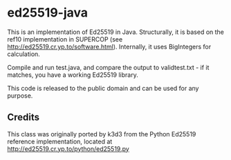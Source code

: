 ed25519-java
============

This is an implementation of Ed25519 in Java. Structurally, it is based on the ref10 implementation in SUPERCOP (see http://ed25519.cr.yp.to/software.html). Internally, it uses BigIntegers for calculation.

Compile and run test.java, and compare the output to validtest.txt - if it matches, you have a working Ed25519 library.

This code is released to the public domain and can be used for any purpose.

Credits
-------

This class was originally ported by k3d3 from the Python Ed25519 reference implementation, located at http://ed25519.cr.yp.to/python/ed25519.py
